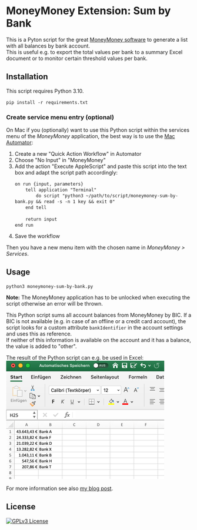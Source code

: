# MoneyMoney Extension: Sum by Bank

This is a Pyton script for the great [MoneyMoney software](https://moneymoney-app.com/) to generate a list with all balances by bank account.  
This is useful e.g. to export the total values per bank to a summary Excel document or to monitor certain threshold values per bank.

## Installation

This script requires Python 3.10.

```
pip install -r requirements.txt
```

### Create service menu entry (optional)
On Mac if you (optionally) want to use this Python script within the services menu of the _MoneyMoney_ application, the best way is to use the [Mac Automator](https://support.apple.com/de-de/guide/automator/aut73234890a/mac): 
1. Create a new "Quick Action Workflow" in Automator 
2. Choose "No Input" in "MoneyMoney"
3. Add the action "Execute AppleScript" and paste this script into the text box and adapt the script path accordingly:
   ```applescript
   on run {input, parameters}
       tell application "Terminal"
           do script "python3 ~/path/to/script/moneymoney-sum-by-bank.py && read -s -n 1 key && exit 0"
       end tell
       
       return input
   end run
   ```
4. Save the workflow

Then you have a new menu item with the chosen name in _MoneyMoney > Services_.

## Usage

```shell
python3 moneymoney-sum-by-bank.py
```

**Note:** The MoneyMoney application has to be unlocked when executing the script otherwise an error will be thrown.

This Python script sums all account balances from MoneyMoney by BIC. If a BIC is not available (e.g. in case of an offline or a credit card account),
the script looks for a custom attribute `bankIdentifier` in the account settings and uses this as reference.  
If neither of this information is available on the account and it has a balance, the value is added to "other".

The result of the Python script can e.g. be used in Excel:  
![Excel file with sums by bank account](moneymoney-sum-by-bank.png "Excel file with sums by bank account")

For more information see also [my blog post](https://dev-investor.de/finanz-apps/money-money/maximum-pro-bank-extension/).

## License

[![GPLv3 License](https://img.shields.io/badge/License-GPL%20v3-yellow.svg)](https://opensource.org/licenses/)
